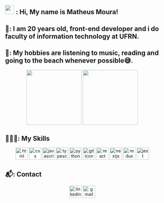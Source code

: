 ## <img src="https://raw.githubusercontent.com/kaueMarques/kaueMarques/master/hi.gif" width="30px" /> : Hi, My name is Matheus Moura!

## 📝: I am 20 years old, front-end developer and i do faculty of information technology at UFRN.

## 💫: My hobbies are listening to music, reading and going to the beach whenever possible😅.

<div>
 <div align="center">
  <img height="180em" src="https://github-readme-stats.vercel.app/api?username=M4TY21&show_icons=true&theme=github_dark&include_all_commits=true&count_private=true"/>
  <img height="180em" src="https://github-readme-stats.vercel.app/api/top-langs/?username=M4TY21&layout=compact&langs_count=7&theme=dark"/>
</div>

## 👨🏾‍💻: My Skills

<div align='center'>
 <img src="https://cdn.jsdelivr.net/gh/devicons/devicon/icons/html5/html5-original.svg" width="40" height="40" alt="html icon"/>
 <img src="https://cdn.jsdelivr.net/gh/devicons/devicon/icons/css3/css3-original.svg" width="40" height="40" alt="css icon"/>
 <img src="https://cdn.jsdelivr.net/gh/devicons/devicon/icons/javascript/javascript-original.svg" width="40" height="40" alt="javascript icon"/>
 <img src="https://cdn.jsdelivr.net/gh/devicons/devicon/icons/typescript/typescript-original.svg" width="40" height="40" alt="typescript icon" />
 <img src="https://cdn.jsdelivr.net/gh/devicons/devicon/icons/python/python-original.svg" width="40" height="40" alt="python icon"/>
 <img src="https://cdn.jsdelivr.net/gh/devicons/devicon/icons/git/git-original.svg" width="40" height="40" alt="git icon"/>
 <img src="https://cdn.jsdelivr.net/gh/devicons/devicon/icons/react/react-original.svg" width="40" height="40" alt="react icon"/>
 <img src="https://cdn.jsdelivr.net/gh/devicons/devicon/icons/nextjs/nextjs-original.svg" width="40" height="40" alt="nextjs icon/">
 <img src="https://cdn.jsdelivr.net/gh/devicons/devicon/icons/redux/redux-original.svg" width="40" height="40" alt="redux icon" />
 <img src="https://cdn.freebiesupply.com/logos/large/2x/jest-logo-png-transparent.png" width="40" height="40" alt="jest icon" />
</div>

## 📬: Contact

<div align='center'>
  <a href="https://www.linkedin.com/in/matheus-moura-1921771b9/" target="_blank"><img src="https://cdn.jsdelivr.net/gh/devicons/devicon/icons/linkedin/linkedin-original.svg" target="_blank"width="40" height="40" alt="linkedin icon"></a>
  <a href = "mailto:matheuseugenio212@gmail.com"><img src="https://edent.github.io/SuperTinyIcons/images/svg/gmail.svg" target="_blank"width="40" height="40" alt="gmail icon"></a>
</div>
